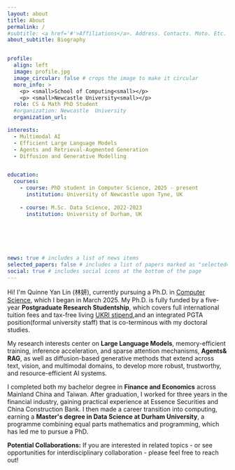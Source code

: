 ```yaml
---
layout: about
title: About
permalink: /
#subtitle: <a href='#'>Affiliations</a>. Address. Contacts. Moto. Etc.
about_subtitle: Biography


profile:
  align: left
  image: profile.jpg
  image_circular: false # crops the image to make it circular
  more_info: >
    <p> <small>School of Computing<small></p>
    <p> <small>Newcastle University<small></p>
  role: CS & Math PhD Student
  #organization: Newcastle  University  
  organization_url:  

interests:
  - Multimodal AI
  - Efficient Large Language Models
  - Agents and Retrieval-Augmented Generation
  - Diffusion and Generative Modelling


education:
  courses:
    - course: PhD student in Computer Science, 2025 - present
      institution: University of Newcastle upon Tyne, UK
    
    - course: M.Sc. Data Science, 2022-2023
      institution: University of Durham, UK
    

   



news: true # includes a list of news items
selected_papers: false # includes a list of papers marked as "selected={true}"
social: true # includes social icons at the bottom of the page
---
```


Hi! I'm Quinne Yan Lin (林妍), currently pursuing a Ph.D. in [Computer Science](https://www.ncl.ac.uk/computing/), which I began in March 2025. My Ph.D. is fully funded by a five-year **Postgraduate Research Studentship**, which covers full international tuition fees and tax-free living [UKRI stipend](https://www.ukri.org/news/ukri-is-increasing-phd-stipends-and-improving-student-support/),and an integrated PGTA position(formal university staff) that is co-terminous with my doctoral studies.

My research interests center on **Large Language Models**,  memory-efficient training, inference acceleration, and sparse attention mechanisms, **Agents& RAG**, as well as diffusion-based generative methods that extend across text, vision, and multimodal domains, to develop more robust, trustworthy, and resource-efficient AI systems.

I completed both my bachelor degree in **Finance and Economics** across Mainland China and Taiwan. After graduation, I worked for three years in the financial industry, gaining practical experience at Essence Securities and China Construction Bank. I then made a career transition into computing, earning a **Master's degree in Data Science at Durham University**, a programme combining equal parts mathematics and programming, which has led me to pursue a PhD.


**Potential Collaborations:** If you are interested in related topics - or see opportunities for interdisciplinary collaboration - please feel free to reach out!

&nbsp;
&nbsp;




